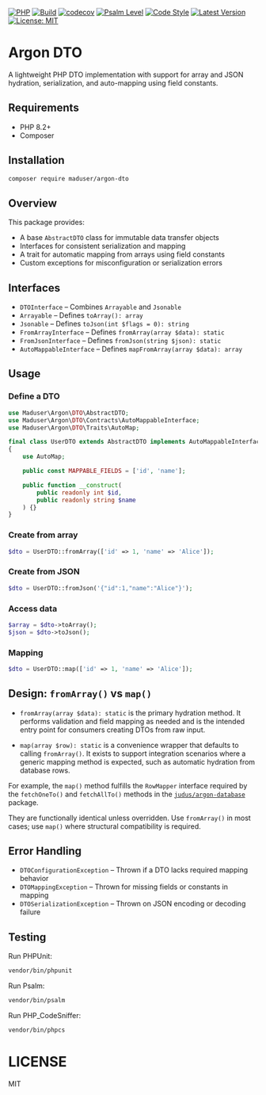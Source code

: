 [![PHP](https://img.shields.io/badge/php-8.2+-blue)](https://www.php.net/)
[![Build](https://github.com/judus/argon-dto/actions/workflows/php.yml/badge.svg)](https://github.com/judus/argon-dto/actions)
[![codecov](https://codecov.io/gh/judus/argon-dto/branch/master/graph/badge.svg)](https://codecov.io/gh/judus/argon-dto)
[![Psalm Level](https://shepherd.dev/github/judus/argon-dto/coverage.svg)](https://shepherd.dev/github/judus/argon-dto)
[![Code Style](https://img.shields.io/badge/code%20style-PSR--12-brightgreen.svg)](https://www.php-fig.org/psr/psr-12/)
[![Latest Version](https://img.shields.io/packagist/v/maduser/argon-dto.svg)](https://packagist.org/packages/maduser/argon-dto)
[![License: MIT](https://img.shields.io/badge/License-MIT-yellow.svg)](https://opensource.org/licenses/MIT)

# Argon DTO

A lightweight PHP DTO implementation with support for array and JSON hydration, serialization, and auto-mapping using field constants.

## Requirements

- PHP 8.2+
- Composer

## Installation

```bash
composer require maduser/argon-dto
````

## Overview

This package provides:

* A base `AbstractDTO` class for immutable data transfer objects
* Interfaces for consistent serialization and mapping
* A trait for automatic mapping from arrays using field constants
* Custom exceptions for misconfiguration or serialization errors

## Interfaces

* `DTOInterface` – Combines `Arrayable` and `Jsonable`
* `Arrayable` – Defines `toArray(): array`
* `Jsonable` – Defines `toJson(int $flags = 0): string`
* `FromArrayInterface` – Defines `fromArray(array $data): static`
* `FromJsonInterface` – Defines `fromJson(string $json): static`
* `AutoMappableInterface` – Defines `mapFromArray(array $data): array`

## Usage

### Define a DTO

```php
use Maduser\Argon\DTO\AbstractDTO;
use Maduser\Argon\DTO\Contracts\AutoMappableInterface;
use Maduser\Argon\DTO\Traits\AutoMap;

final class UserDTO extends AbstractDTO implements AutoMappableInterface
{
    use AutoMap;

    public const MAPPABLE_FIELDS = ['id', 'name'];

    public function __construct(
        public readonly int $id,
        public readonly string $name
    ) {}
}
```

### Create from array

```php
$dto = UserDTO::fromArray(['id' => 1, 'name' => 'Alice']);
```

### Create from JSON

```php
$dto = UserDTO::fromJson('{"id":1,"name":"Alice"}');
```

### Access data

```php
$array = $dto->toArray();
$json = $dto->toJson();
```

### Mapping

```php
$dto = UserDTO::map(['id' => 1, 'name' => 'Alice']);
```

## Design: `fromArray()` vs `map()`

* `fromArray(array $data): static` is the primary hydration method. It performs validation and field mapping as needed and is the intended entry point for consumers creating DTOs from raw input.

* `map(array $row): static` is a convenience wrapper that defaults to calling `fromArray()`. It exists to support integration scenarios where a generic mapping method is expected, such as automatic hydration from database rows.

For example, the `map()` method fulfills the `RowMapper` interface required by the `fetchOneTo()` and `fetchAllTo()` methods in the [`judus/argon-database`](https://packagist.org/packages/judus/argon-database) package.

They are functionally identical unless overridden. Use `fromArray()` in most cases; use `map()` where structural compatibility is required.

## Error Handling

* `DTOConfigurationException` – Thrown if a DTO lacks required mapping behavior
* `DTOMappingException` – Thrown for missing fields or constants in mapping
* `DTOSerializationException` – Thrown on JSON encoding or decoding failure

## Testing

Run PHPUnit:

```bash
vendor/bin/phpunit
```

Run Psalm:

```bash
vendor/bin/psalm
```

Run PHP\_CodeSniffer:

```bash
vendor/bin/phpcs
```

# LICENSE
MIT